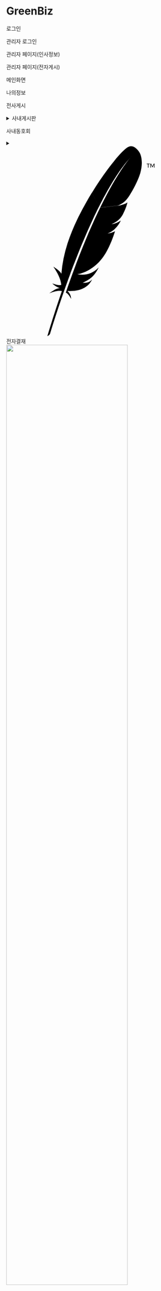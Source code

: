 # GreenBiz
로그인

관리자 로그인

관리자 페이지(인사정보)

관리자 페이지(전자게시)





메인화면












나의정보












전사게시










<details>
<summary>사내게시판</summary>
<div markdown="1">

![녹화_2022_12_23_14_04_47_302](https://user-images.githubusercontent.com/106301280/209277398-feb9d6eb-b0d8-4a02-a8e7-5f308f7704a2.gif)

</div>
</details>





사내동호회


<details>
<summary><svg role="img" viewBox="0 0 24 24" xmlns="http://www.w3.org/2000/svg"><title>Apache</title><path d="M17.805 2.197v.066h.156v.44h.072v-.44h.156v-.066zm.9 0l-.175.353-.172-.353h-.087v.506h.067V2.3l.172.35h.045l.172-.35v.404h.066v-.506zm-4.257 1c-.204.31-.424.66-.66 1.06l-.04.062a44.457 44.457 0 00-1.265 2.29c-.187.36-.38.742-.577 1.146l2.267-.25c.66-.302.955-.578 1.242-.976a15.5 15.5 0 00.23-.342c.23-.363.46-.763.663-1.16.197-.386.37-.767.505-1.11.083-.22.15-.422.198-.6.042-.158.074-.307.1-.45-.884.15-1.965.295-2.668.33zM11.894 7.78l-.077.16c-.078.16-.157.32-.236.488-.086.18-.172.364-.26.552l-.132.287a75.265 75.265 0 00-1.427 3.3c-.163.397-.327.807-.493 1.23-.15.38-.297.765-.45 1.164l-.02.06c-.15.396-.3.802-.453 1.22l-.01.027.72-.08a.213.213 0 01-.042-.006c.863-.106 2.01-.75 2.75-1.547.342-.367.652-.8.94-1.306.213-.377.413-.795.604-1.258.168-.405.328-.843.48-1.318-.196.105-.423.18-.673.235a2.184 2.184 0 01-.273.046c.806-.31 1.314-.905 1.683-1.64a2.816 2.816 0 01-.968.428c-.06.012-.116.022-.174.03l-.043.006h.002c.278-.118.514-.248.718-.403a2.571 2.571 0 00.637-.698l.063-.104.077-.154a8.107 8.107 0 00.367-.85l.03-.088a3.04 3.04 0 00.123-.463.733.733 0 01-.094.065c-.243.145-.66.277-.996.34l.663-.074-.664.073h-.017l-.1.017c.006-.003.01-.006.017-.008l-2.265.25-.013.022zM8.27 16.45c-.117.323-.236.654-.355.992l-.005.015c-.016.046-.032.094-.05.142-.08.227-.15.432-.31.9.264.12.475.435.675.793a1.44 1.44 0 00-.466-.99c1.293.06 2.41-.27 2.99-1.217.05-.084.096-.173.14-.268-.26.333-.59.474-1.2.44 0 0-.004 0-.005.002l.004-.002c.9-.404 1.354-.79 1.754-1.433.094-.153.186-.32.28-.503-.788.81-1.702 1.04-2.664.865l-.72.078a6.43 6.43 0 00-.067.183zM15.42.112c-.376.222-1 .85-1.748 1.763l.686 1.294c.48-.687.97-1.307 1.462-1.836l.058-.062c-.02.02-.04.04-.057.062-.16.176-.644.74-1.375 1.863.703-.035 1.784-.18 2.666-.33.262-1.47-.258-2.142-.258-2.142s-.66-1.07-1.436-.61zm-3.084 6.402a40.253 40.253 0 011.306-2.26l.04-.064c.224-.352.45-.693.677-1.02l-.685-1.293-.157.192c-.197.245-.403.51-.613.79a39.853 39.853 0 00-2.016 2.97l-.022.038.893 1.763c.19-.378.38-.752.575-1.118zm-3.73 8.32c.158-.406.319-.81.483-1.225.156-.394.32-.79.484-1.19a91.133 91.133 0 011.6-3.604l.205-.424c.12-.243.237-.485.36-.724a.125.125 0 01.02-.04l-.895-1.763-.044.07c-.207.34-.414.687-.617 1.042a38.056 38.056 0 00-1.092 2.04l-.094.193a24.573 24.573 0 00-1.258 3.087 18.492 18.492 0 00-.52 1.997l.896 1.77c.117-.317.24-.638.364-.963zm-1.376-.476a13.38 13.38 0 00-.234 1.692c0 .02-.004.04-.005.06-.28-.45-1.03-.888-1.026-.884.537.778.944 1.55 1.005 2.31-.29.058-.684-.027-1.14-.195.475.436.83.556.97.588-.434.03-.89.328-1.346.67.668-.27 1.21-.38 1.596-.29-.61 1.74-1.23 3.655-1.843 5.69a.538.538 0 00.364-.354c.11-.368.84-2.786 1.978-5.965l.097-.27.028-.078c.12-.332.246-.672.374-1.02l.09-.237v-.004L7.24 14.3c-.003.02-.01.04-.012.06z"/></svg>전자결재</summary>
<div markdown="1">
  
1. 제목
- 내용

2. 제목
- 내용
- 내용

3. 제목
- 내용

4. 제목
- 내용
</div>  
</details>
<img width="80%" src="https://user-images.githubusercontent.com/100750066/209275512-c581409a-3a22-4518-9c8e-63a25631bea4.gif"/>






<details>
<summary>일정관리</summary>
<div markdown="1">

1. 일정구분
  - 전체일정, 전사일정, 개인일정을 구분하여 조회할 수 있다.

2. 일정 등록
  - 일정 등록 시 일정 TITLE, 일수 선택 후 저장
  - 관리자 아이디로 로그인시 전사 일정을 등록 할 수 있다.

3. 월, 주, 일 단위 검색
  - 등록 일정의 월 단위, 주 단위, 일 단위로 조회 검색 할 수 있다.

4. 삭제 및 수정
  - 일정 클릭 시 삭제 가능하며, 일정 드래그 또는 드롭다운시 일정 수정 가능. 
</div>  
</details>
<img width="80%" src="https://user-images.githubusercontent.com/100145167/209276725-263c7893-4c21-4983-8b35-81e449515d27.gif"/>  

  






메신저 
